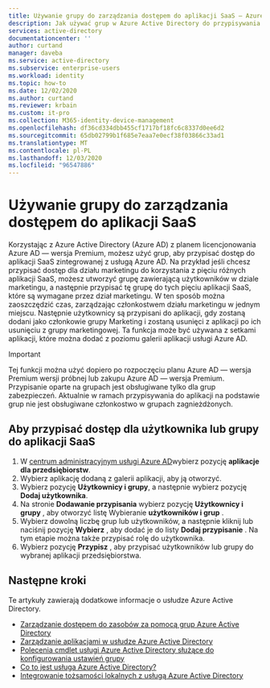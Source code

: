 ```yaml
---
title: Używanie grupy do zarządzania dostępem do aplikacji SaaS — Azure AD | Microsoft Docs
description: Jak używać grup w Azure Active Directory do przypisywania dostępu do aplikacji SaaS zintegrowanych z Azure Active Directory.
services: active-directory
documentationcenter: ''
author: curtand
manager: daveba
ms.service: active-directory
ms.subservice: enterprise-users
ms.workload: identity
ms.topic: how-to
ms.date: 12/02/2020
ms.author: curtand
ms.reviewer: krbain
ms.custom: it-pro
ms.collection: M365-identity-device-management
ms.openlocfilehash: df36cd334dbb455cf1717bf18fc6c8337d0ee6d2
ms.sourcegitcommit: 65db02799b1f685e7eaa7e0ecf38f03866c33ad1
ms.translationtype: MT
ms.contentlocale: pl-PL
ms.lasthandoff: 12/03/2020
ms.locfileid: "96547886"
---
```

# <a name="using-a-group-to-manage-access-to-saas-applications"></a>Używanie grupy do zarządzania dostępem do aplikacji SaaS

Korzystając z Azure Active Directory (Azure AD) z planem licencjonowania Azure AD — wersja Premium, możesz użyć grup, aby przypisać dostęp do aplikacji SaaS zintegrowanej z usługą Azure AD. Na przykład jeśli chcesz przypisać dostęp dla działu marketingu do korzystania z pięciu różnych aplikacji SaaS, możesz utworzyć grupę zawierającą użytkowników w dziale marketingu, a następnie przypisać tę grupę do tych pięciu aplikacji SaaS, które są wymagane przez dział marketingu. W ten sposób można zaoszczędzić czas, zarządzając członkostwem działu marketingu w jednym miejscu. Następnie użytkownicy są przypisani do aplikacji, gdy zostaną dodani jako członkowie grupy Marketing i zostaną usunięci z aplikacji po ich usunięciu z grupy marketingowej. Ta funkcja może być używana z setkami aplikacji, które można dodać z poziomu galerii aplikacji usługi Azure AD.

> [!IMPORTANT]
> Tej funkcji można użyć dopiero po rozpoczęciu planu Azure AD — wersja Premium wersji próbnej lub zakupu Azure AD — wersja Premium.
> Przypisanie oparte na grupach jest obsługiwane tylko dla grup zabezpieczeń.
> Aktualnie w ramach przypisywania do aplikacji na podstawie grup nie jest obsługiwane członkostwo w grupach zagnieżdżonych.

## <a name="to-assign-access-for-a-user-or-group-to-a-saas-application"></a>Aby przypisać dostęp dla użytkownika lub grupy do aplikacji SaaS

1. W [centrum administracyjnym usługi Azure AD](https://aad.portal.azure.com)wybierz pozycję **aplikacje dla przedsiębiorstw**.
2. Wybierz aplikację dodaną z galerii aplikacji, aby ją otworzyć.
3. Wybierz pozycję **Użytkownicy i grupy**, a następnie wybierz pozycję **Dodaj użytkownika**.
4. Na stronie **Dodawanie przypisania** wybierz pozycję **Użytkownicy i grupy** , aby otworzyć listę Wybieranie **użytkowników i grup** .
6. Wybierz dowolną liczbę grup lub użytkowników, a następnie kliknij lub naciśnij pozycję **Wybierz** , aby dodać je do listy **Dodaj przypisanie** . Na tym etapie można także przypisać rolę do użytkownika.
7. Wybierz pozycję **Przypisz** , aby przypisać użytkowników lub grupy do wybranej aplikacji przedsiębiorstwa.

## <a name="next-steps"></a>Następne kroki
Te artykuły zawierają dodatkowe informacje o usłudze Azure Active Directory.

* [Zarządzanie dostępem do zasobów za pomocą grup Azure Active Directory](../fundamentals/active-directory-manage-groups.md)
* [Zarządzanie aplikacjami w usłudze Azure Active Directory](../manage-apps/what-is-application-management.md)
* [Polecenia cmdlet usługi Azure Active Directory służące do konfigurowania ustawień grupy](../enterprise-users/groups-settings-cmdlets.md)
* [Co to jest usługa Azure Active Directory?](../fundamentals/active-directory-whatis.md)
* [Integrowanie tożsamości lokalnych z usługą Azure Active Directory](../hybrid/whatis-hybrid-identity.md)
